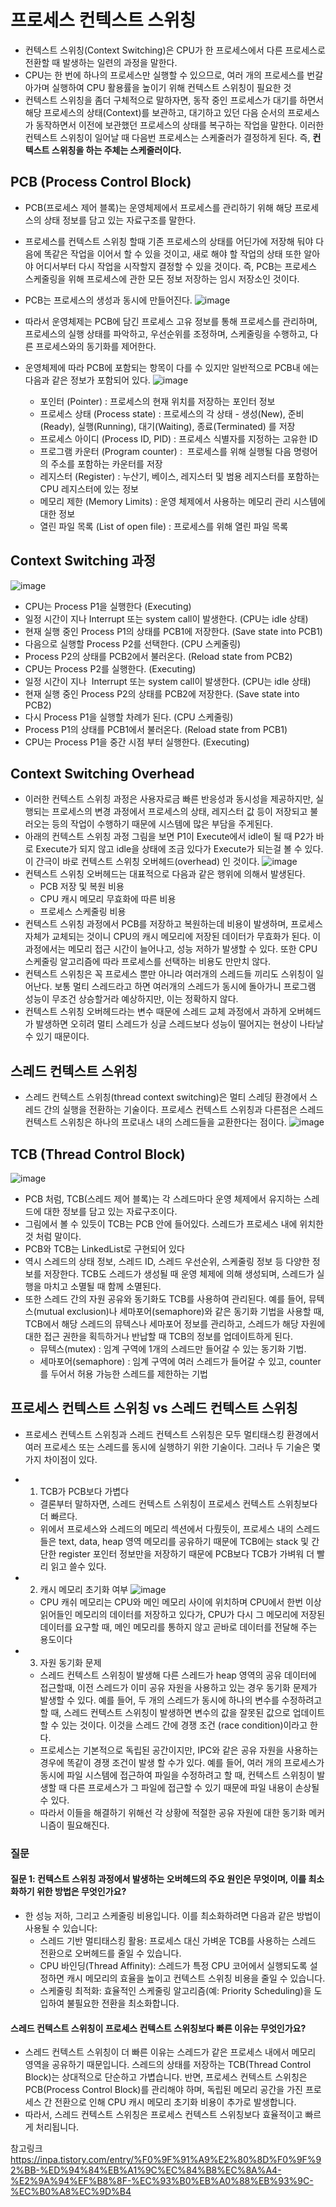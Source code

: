# 프로세스 컨텍스트 스위칭
- 컨텍스트 스위칭(Context Switching)은 CPU가 한 프로세스에서 다른 프로세스로 전환할 때 발생하는 일련의 과정을 말한다. 
- CPU는 한 번에 하나의 프로세스만 실행할 수 있으므로, 여러 개의 프로세스를 번갈아가며 실행하여 CPU 활용률을 높이기 위해 컨텍스트 스위칭이 필요한 것
- 컨텍스트 스위칭을 좀더 구체적으로 말하자면, 동작 중인 프로세스가 대기를 하면서 해당 프로세스의 상태(Context)를 보관하고, 대기하고 있던 다음 순서의 프로세스가 동작하면서 이전에 보관했던 프로세스의 상태를 복구하는 작업을 말한다. 이러한 컨텍스트 스위칭이 일어날 때 다음번 프로세스는 스케줄러가 결정하게 된다. 즉, **컨텍스트 스위칭을 하는 주체는 스케줄러이다.**

## PCB (Process Control Block)
- PCB(프로세스 제어 블록)는 운영체제에서 프로세스를 관리하기 위해 해당 프로세스의 상태 정보를 담고 있는 자료구조를 말한다.
- 프로세스를 컨텍스트 스위칭 할때 기존 프로세스의 상태를 어딘가에 저장해 둬야 다음에 똑같은 작업을 이어서 할 수 있을 것이고, 새로 해야 할 작업의 상태 또한 알아야 어디서부터 다시 작업을 시작할지 결정할 수 있을 것이다. 즉, PCB는 프로세스 스케줄링을 위해 프로세스에 관한 모든 정보 저장하는 임시 저장소인 것이다.
- PCB는 프로세스의 생성과 동시에 만들어진다. 
![image](https://github.com/user-attachments/assets/e418d6d1-bd8f-4e96-a18c-8646183d1cc0)

- 따라서 운영체제는 PCB에 담긴 프로세스 고유 정보를 통해 프로세스를 관리하며, 프로세스의 실행 상태를 파악하고, 우선순위를 조정하며, 스케줄링을 수행하고, 다른 프로세스와의 동기화를 제어한다. 
- 운영체제에 따라 PCB에 포함되는 항목이 다를 수 있지만 일반적으로 PCB내 에는 다음과 같은 정보가 포함되어 있다.
    ![image](https://github.com/user-attachments/assets/dc1a8682-7ed8-41d7-80f2-63ef8086de64)
    - 포인터 (Pointer) : 프로세스의 현재 위치를 저장하는 포인터 정보
    - 프로세스 상태 (Process state) : 프로세스의 각 상태 - 생성(New), 준비(Ready), 실행(Running), 대기(Waiting), 종료(Terminated) 를 저장
    - 프로세스 아이디 (Process ID, PID) : 프로세스 식별자를 지정하는 고유한 ID
    - 프로그램 카운터 (Program counter) :  프로세스를 위해 실행될 다음 명령어의 주소를 포함하는 카운터를 저장
    - 레지스터 (Register) : 누산기, 베이스, 레지스터 및 범용 레지스터를 포함하는 CPU 레지스터에 있는 정보
    - 메모리 제한 (Memory Limits) : 운영 체제에서 사용하는 메모리 관리 시스템에 대한 정보
    - 열린 파일 목록 (List of open file) : 프로세스를 위해 열린 파일 목록

## Context Switching 과정
![image](https://github.com/user-attachments/assets/e57c4b16-0039-467b-acea-f09a9074b5c5)
- CPU는 Process P1을 실행한다 (Executing)
- 일정 시간이 지나 Interrupt 또는 system call이 발생한다. (CPU는 idle 상태)
- 현재 실행 중인 Process P1의 상태를 PCB1에 저장한다. (Save state into PCB1)
- 다음으로 실행할 Process P2를 선택한다. (CPU 스케줄링)
- Process P2의 상태를 PCB2에서 불러온다. (Reload state from PCB2)
- CPU는 Process P2를 실행한다. (Executing)
- 일정 시간이 지나  Interrupt 또는 system call이 발생한다. (CPU는 idle 상태)
- 현재 실행 중인 Process P2의 상태를 PCB2에 저장한다. (Save state into PCB2)
- 다시 Process P1을 실행할 차례가 된다. (CPU 스케줄링)
- Process P1의 상태를 PCB1에서 불러온다. (Reload state from PCB1)
- CPU는 Process P1을 중간 시점 부터 실행한다. (Executing)

## Context Switching Overhead
- 이러한 컨텍스트 스위칭 과정은 사용자로금 빠른 반응성과 동시성을 제공하지만, 실행되는 프로세스의 변경 과정에서 프로세스의 상태, 레지스터 값 등이 저장되고 불러오는 등의 작업이 수행하기 때문에 시스템에 많은 부담을 주게된다.
- 아래의 컨텍스트 스위칭 과정 그림을 보면 P1이 Execute에서 idle이 될 때 P2가 바로 Execute가 되지 않고 idle을 상태에 조금 있다가 Execute가 되는걸 볼 수 있다. 이 간극이 바로 컨텍스트 스위칭 오버헤드(overhead) 인 것이다.
![image](https://github.com/user-attachments/assets/ce99480c-a31e-4601-b326-ff0a9152f34d)
- 컨텍스트 스위칭 오버헤드는 대표적으로 다음과 같은 행위에 의해서 발생된다.
    - PCB 저장 및 복원 비용
    - CPU 캐시 메모리 무효화에 따른 비용
    - 프로세스 스케줄링 비용
- 컨텍스트 스위칭 과정에서 PCB를 저장하고 복원하는데 비용이 발생하며, 프로세스 자체가 교체되는 것이니 CPU의 캐시 메모리에 저장된 데이터가 무효화가 된다. 이 과정에서는 메모리 접근 시간이 늘어나고, 성능 저하가 발생할 수 있다. 또한 CPU 스케줄링 알고리즘에 따라 프로세스를 선택하는 비용도 만만치 않다.
-  컨텍스트 스위칭은 꼭 프로세스 뿐만 아니라 여러개의 스레드들 끼리도 스위칭이 일어난다. 보통 멀티 스레드라고 하면 여러개의 스레드가 동시에 돌아가니 프로그램 성능이 무조건 상승할거라 예상하지만, 이는 정확하지 않다. 
- 컨텍스트 스위칭 오버헤드라는 변수 때문에 스레드 교체 과정에서 과하게 오버헤드가 발생하면 오히려 멀티 스레드가 싱글 스레드보다 성능이 떨어지는 현상이 나타날수 있기 때문이다.

## 스레드 컨텍스트 스위칭
- 스레드 컨텍스트 스위칭(thread context switching)은 멀티 스레딩 환경에서 스레드 간의 실행을 전환하는 기술이다. 프로세스 컨텍스트 스위칭과 다른점은 스레드 컨텍스트 스위칭은 하나의 프로내스 내의 스레드들을 교환한다는 점이다.
![image](https://github.com/user-attachments/assets/10119929-ad27-4ad2-a7df-18451d6479f1)

## TCB (Thread Control Block)
![image](https://github.com/user-attachments/assets/2f56a2fb-d161-4ffc-a000-4f26b52389ea)
- PCB 처럼, TCB(스레드 제어 블록)는 각 스레드마다 운영 체제에서 유지하는 스레드에 대한 정보를 담고 있는 자료구조이다. 
- 그림에서 볼 수 있듯이 TCB는 PCB 안에 들어있다. 스레드가 프로세스 내에 위치한 것 처럼 말이다.
- PCB와 TCB는 LinkedList로 구현되어 있다
- 역시 스레드의 상태 정보, 스레드 ID, 스레드 우선순위, 스케줄링 정보 등 다양한 정보를 저장한다. TCB도 스레드가 생성될 때 운영 체제에 의해 생성되며, 스레드가 실행을 마치고 소멸될 때 함께 소멸된다.
- 또한 스레드 간의 자원 공유와 동기화도 TCB를 사용하여 관리된다. 예를 들어, 뮤텍스(mutual exclusion)나 세마포어(semaphore)와 같은 동기화 기법을 사용할 때, TCB에서 해당 스레드의 뮤텍스나 세마포어 정보를 관리하고, 스레드가 해당 자원에 대한 접근 권한을 획득하거나 반납할 때 TCB의 정보를 업데이트하게 된다.
    - 뮤텍스(mutex) : 임계 구역에 1개의 스레드만 들어갈 수 있는 동기화 기법. 
    - 세마포어(semaphore) : 임계 구역에 여러 스레드가 들어갈 수 있고, counter를 두어서 허용 가능한 스레드를 제한하는 기법 

## 프로세스 컨텍스트 스위칭 vs 스레드 컨텍스트 스위칭
- 프로세스 컨텍스트 스위칭과 스레드 컨텍스트 스위칭은 모두 멀티태스킹 환경에서 여러 프로세스 또는 스레드를 동시에 실행하기 위한 기술이다. 그러나 두 기술은 몇 가지 차이점이 있다.
- 1. TCB가 PCB보다 가볍다
    - 결론부터 말하자면, 스레드 컨텍스트 스위칭이 프로세스 컨텍스트 스위칭보다 더 빠르다.
    - 위에서 프로세스와 스레드의 메모리 섹션에서 다뤘듯이, 프로세스 내의 스레드들은 text, data, heap 영역 메모리를 공유하기 때문에 TCB에는 stack 및 간단한 register 포인터 정보만을 저장하기 때문에 PCB보다 TCB가 가벼워 더 빨리 읽고 쓸수 있다.
 
- 2. 캐시 메모리 초기화 여부
    ![image](https://github.com/user-attachments/assets/beddc70f-b681-4ee1-9a64-f68efc3272c8)
    - CPU 캐쉬 메모리는 CPU와 메인 메모리 사이에 위치하며 CPU에서 한번 이상 읽어들인 메모리의 데이터를 저장하고 있다가, CPU가 다시 그 메모리에 저장된 데이터를 요구할 때, 메인 메모리를 통하지 않고 곧바로 데이터를 전달해 주는 용도이다

- 3. 자원 동기화 문제
    - 스레드 컨텍스트 스위칭이 발생해 다른 스레드가 heap 영역의 공유 데이터에 접근할때, 이전 스레드가 이미 공유 자원을 사용하고 있는 경우 동기화 문제가 발생할 수 있다. 예를 들어, 두 개의 스레드가 동시에 하나의 변수를 수정하려고 할 때, 스레드 컨텍스트 스위칭이 발생하면 변수의 값을 잘못된 값으로 업데이트 할 수 있는 것이다. 이것을 스레드 간에 경쟁 조건 (race condition)이라고 한다.
    - 프로세스는 기본적으로 독립된 공간이지만, IPC와 같은 공유 자원을 사용하는 경우에 똑같이 경쟁 조건이 발생 할 수가 있다. 예를 들어, 여러 개의 프로세스가 동시에 파일 시스템에 접근하여 파일을 수정하려고 할 때, 컨텍스트 스위칭이 발생할 때 다른 프로세스가 그 파일에 접근할 수 있기 때문에 파일 내용이 손상될 수 있다.
    - 따라서 이들을 해결하기 위해선 각 상황에 적절한 공유 자원에 대한 동기화 메커니즘이 필요해진다.

### 질문
#### 질문 1: 컨텍스트 스위칭 과정에서 발생하는 오버헤드의 주요 원인은 무엇이며, 이를 최소화하기 위한 방법은 무엇인가요?
- 한 성능 저하, 그리고 스케줄링 비용입니다. 이를 최소화하려면 다음과 같은 방법이 사용될 수 있습니다:
    - 스레드 기반 멀티태스킹 활용: 프로세스 대신 가벼운 TCB를 사용하는 스레드 전환으로 오버헤드를 줄일 수 있습니다.
    - CPU 바인딩(Thread Affinity): 스레드가 특정 CPU 코어에서 실행되도록 설정하면 캐시 메모리의 효율을 높이고 컨텍스트 스위칭 비용을 줄일 수 있습니다.
    - 스케줄링 최적화: 효율적인 스케줄링 알고리즘(예: Priority Scheduling)을 도입하여 불필요한 전환을 최소화합니다.

#### 스레드 컨텍스트 스위칭이 프로세스 컨텍스트 스위칭보다 빠른 이유는 무엇인가요?
- 스레드 컨텍스트 스위칭이 더 빠른 이유는 스레드가 같은 프로세스 내에서 메모리 영역을 공유하기 때문입니다. 스레드의 상태를 저장하는 TCB(Thread Control Block)는 상대적으로 단순하고 가볍습니다. 반면, 프로세스 컨텍스트 스위칭은 PCB(Process Control Block)를 관리해야 하며, 독립된 메모리 공간을 가진 프로세스 간 전환으로 인해 CPU 캐시 메모리 초기화 비용이 추가로 발생합니다.
- 따라서, 스레드 컨텍스트 스위칭은 프로세스 컨텍스트 스위칭보다 효율적이고 빠르게 처리됩니다.

참고링크 
https://inpa.tistory.com/entry/%F0%9F%91%A9%E2%80%8D%F0%9F%92%BB-%ED%94%84%EB%A1%9C%EC%84%B8%EC%8A%A4-%E2%9A%94%EF%B8%8F-%EC%93%B0%EB%A0%88%EB%93%9C-%EC%B0%A8%EC%9D%B4